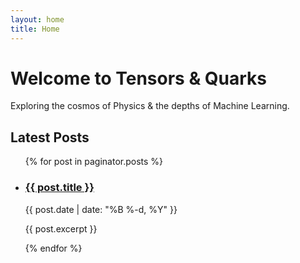 ```yaml
---
layout: home
title: Home
---
```


<div class="hero">
  <h1>Welcome to Tensors & Quarks</h1>
  <p>Exploring the cosmos of Physics & the depths of Machine Learning.</p>
</div>

<h2>Latest Posts</h2>

<ul class="post-list">
  {% for post in paginator.posts %}
    <li>
      <h3><a href="{{ post.url | relative_url }}">{{ post.title }}</a></h3>
      <p>{{ post.date | date: "%B %-d, %Y" }}</p>
      <p>{{ post.excerpt }}</p>
    </li>
  {% endfor %}
</ul>
